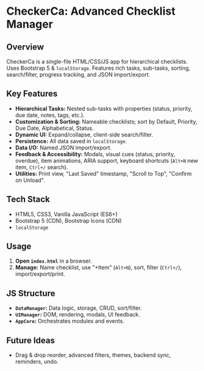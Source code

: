 # CheckerCa: Advanced Checklist Manager

## Overview

CheckerCa is a single-file HTML/CSS/JS app for hierarchical checklists. Uses Bootstrap 5 & `localStorage`. Features rich tasks, sub-tasks, sorting, search/filter, progress tracking, and JSON import/export.

## Key Features

* **Hierarchical Tasks:** Nested sub-tasks with properties (status, priority, due date, notes, tags, etc.).
* **Customization & Sorting:** Nameable checklists; sort by Default, Priority, Due Date, Alphabetical, Status.
* **Dynamic UI:** Expand/collapse, client-side search/filter.
* **Persistence:** All data saved in `localStorage`.
* **Data I/O:** Named JSON import/export.
* **Feedback & Accessibility:** Modals, visual cues (status, priority, overdue), item animations, ARIA support, keyboard shortcuts (`Alt+N` new item, `Ctrl+/` search).
* **Utilities:** Print view, "Last Saved" timestamp, "Scroll to Top", "Confirm on Unload".

## Tech Stack

* HTML5, CSS3, Vanilla JavaScript (ES6+)
* Bootstrap 5 (CDN), Bootstrap Icons (CDN)
* `localStorage`

## Usage

1.  **Open `index.html`** in a browser.
2.  **Manage:** Name checklist, use "+Item" (`Alt+N`), sort, filter (`Ctrl+/`), import/export/print.

## JS Structure

* **`DataManager`:** Data logic, storage, CRUD, sort/filter.
* **`UIManager`:** DOM, rendering, modals, UI feedback.
* **`AppCore`:** Orchestrates modules and events.

## Future Ideas

* Drag & drop reorder, advanced filters, themes, backend sync, reminders, undo.

